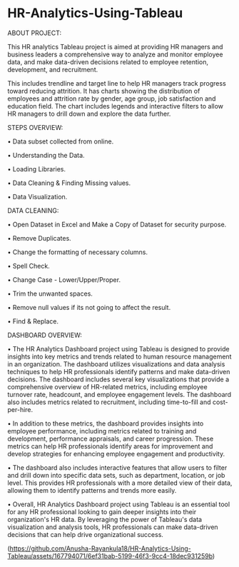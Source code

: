 # HR-Analytics-Using-Tableau

ABOUT PROJECT:


This HR analytics Tableau project is aimed at providing HR managers and business leaders a comprehensive way to analyze and monitor employee data, and make data-driven decisions related to employee retention, development, and recruitment.

This includes trendline and target line to help HR managers track progress toward reducing attrition. It has charts showing the distribution of employees and attrition rate by gender, age group, job satisfaction and education field. The chart includes legends and interactive filters to allow HR managers to drill down and explore the data further.

STEPS OVERVIEW:

• Data subset collected from online.

• Understanding the Data.

• Loading Libraries.

• Data Cleaning & Finding Missing values.

• Data Visualization.




DATA CLEANING:


• Open Dataset in Excel and Make a Copy of Dataset for security purpose.

• Remove Duplicates.

• Change the formatting of necessary columns.

• Spell Check.

• Change Case - Lower/Upper/Proper.

• Trim the unwanted spaces.

• Remove null values if its not going to affect the result.

• Find & Replace.


DASHBOARD OVERVIEW:

• The HR Analytics Dashboard project using Tableau is designed to provide insights into key metrics and trends related to human resource management in an organization. The dashboard utilizes visualizations and data analysis techniques to help HR professionals identify patterns and make data-driven decisions. The dashboard includes several key visualizations that provide a comprehensive overview of HR-related metrics, including employee turnover rate, headcount, and employee engagement levels. The dashboard also includes metrics related to recruitment, including time-to-fill and cost-per-hire.

• In addition to these metrics, the dashboard provides insights into employee performance, including metrics related to training and development, performance appraisals, and career progression. These metrics can help HR professionals identify areas for improvement and develop strategies for enhancing employee engagement and productivity.

• The dashboard also includes interactive features that allow users to filter and drill down into specific data sets, such as department, location, or job level. This provides HR professionals with a more detailed view of their data, allowing them to identify patterns and trends more easily.

• Overall, HR Analytics Dashboard project using Tableau is an essential tool for any HR professional looking to gain deeper insights into their organization's HR data. By leveraging the power of Tableau's data visualization and analysis tools, HR professionals can make data-driven decisions that can help drive organizational success.

(https://github.com/Anusha-Rayankula18/HR-Analytics-Using-Tableau/assets/167794071/6ef31bab-5199-46f3-9cc4-18dec931259b)



